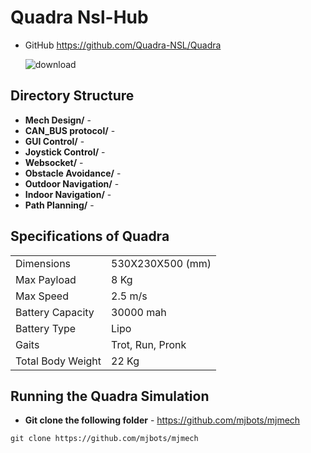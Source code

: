 # Quadra Nsl-Hub

* GitHub https://github.com/Quadra-NSL/Quadra

     ![download](https://github.com/Quadra-NSL/Quadra/blob/main/Videos/q1.png)

Directory Structure
-------------------

* **Mech Design/** -
* **CAN_BUS protocol/** -
* **GUI Control/** - 
* **Joystick Control/** -
* **Websocket/** -
* **Obstacle Avoidance/** -
* **Outdoor Navigation/** -
* **Indoor Navigation/** -
* **Path Planning/** -

Specifications of Quadra
------------------------

|                  |                  |
|------------------|------------------|
| Dimensions       | 530X230X500 (mm) |
| Max Payload      | 8 Kg             |
|Max Speed         | 2.5 m/s          |
| Battery Capacity | 30000 mah        | 
| Battery Type     | Lipo             |
|Gaits             | Trot, Run, Pronk |
| Total Body Weight| 22 Kg            |

Running the Quadra Simulation
-----------------------------
* **Git clone the following folder** - https://github.com/mjbots/mjmech

```
git clone https://github.com/mjbots/mjmech
```








